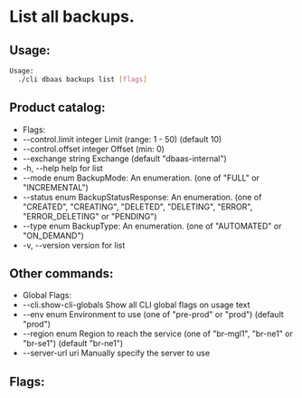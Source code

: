 # List all backups.

## Usage:
```bash
Usage:
  ./cli dbaas backups list [flags]
```

## Product catalog:
- Flags:
- --control.limit integer     Limit (range: 1 - 50) (default 10)
- --control.offset integer   Offset (min: 0)
- --exchange string          Exchange (default "dbaas-internal")
- -h, --help                     help for list
- --mode enum                BackupMode: An enumeration. (one of "FULL" or "INCREMENTAL")
- --status enum              BackupStatusResponse: An enumeration. (one of "CREATED", "CREATING", "DELETED", "DELETING", "ERROR", "ERROR_DELETING" or "PENDING")
- --type enum                BackupType: An enumeration. (one of "AUTOMATED" or "ON_DEMAND")
- -v, --version                  version for list

## Other commands:
- Global Flags:
- --cli.show-cli-globals   Show all CLI global flags on usage text
- --env enum               Environment to use (one of "pre-prod" or "prod") (default "prod")
- --region enum            Region to reach the service (one of "br-mgl1", "br-ne1" or "br-se1") (default "br-ne1")
- --server-url uri         Manually specify the server to use

## Flags:
```bash

```

